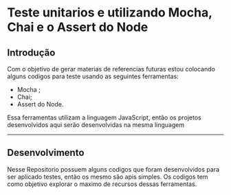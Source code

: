 #  Teste unitarios e utilizando Mocha, Chai e o Assert do Node


## Introdução

Com o objetivo de gerar materias de referencias futuras estou colocando alguns codigos para teste usando as seguintes ferramentas:

+ Mocha ;
+ Chai;
+ Assert do Node.

Essa ferramentas utilizam a linguagem JavaScript, então os projetos desenvolvidos aqui serão desenvolvidas na mesma linguagem

***

## Desenvolvimento
    
Nesse Repositorio possuem alguns codigos que foram desenvolvidos para ser aplicado testes, então os mesmo são apis simples. Os codigos tem como objetivo explorar o maximo de recursos dessas ferramentas. 

